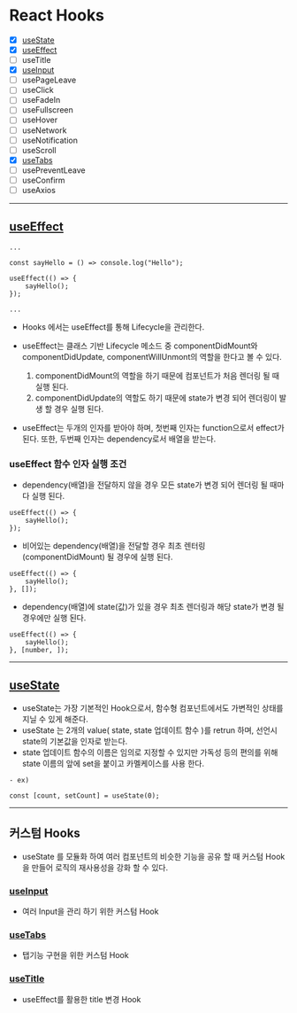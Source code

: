 # React Hooks

-   [x] [useState](#useState)
-   [x] [useEffect](#useEffect)
-   [ ] useTitle
-   [x] [useInput](#useInput)
-   [ ] usePageLeave
-   [ ] useClick
-   [ ] useFadeIn
-   [ ] useFullscreen
-   [ ] useHover
-   [ ] useNetwork
-   [ ] useNotification
-   [ ] useScroll
-   [x] [useTabs](#useTabs)
-   [ ] usePreventLeave
-   [ ] useConfirm
-   [ ] useAxios

---

## [useEffect](./src/hooksComponent/useEffectComponent.js)

```
...

const sayHello = () => console.log("Hello");

useEffect(() => {
    sayHello();
});

...
```

-   Hooks 에서는 useEffect를 통해 Lifecycle을 관리한다.
-   useEffect는 클래스 기반 Lifecycle 메소드 중 componentDidMount와 componentDidUpdate, componentWillUnmont의 역할을 한다고 볼 수 있다.

    1. componentDidMount의 역할을 하기 때문에 컴포넌트가 처음 렌더링 될 때 실행 된다.
    2. componentDidUpdate의 역할도 하기 때문에 state가 변경 되어 렌더링이 발생 할 경우 실행 된다.

*   useEffect는 두개의 인자를 받아야 하며, 첫번째 인자는 function으로서 effect가 된다.
    또한, 두번째 인자는 dependency로서 배열을 받는다.

### useEffect 함수 인자 실행 조건

-   dependency(배열)을 전달하지 않을 경우 모든 state가 변경 되어 렌더링 될 때마다 실행 된다.

```
useEffect(() => {
    sayHello();
});
```

-   비어있는 dependency(배열)을 전달할 경우 최초 렌터링(componentDidMount) 될 경우에 실행 된다.

```
useEffect(() => {
    sayHello();
}, []);
```

-   dependency(배열)에 state(값)가 있을 경우 최초 렌더링과 해당 state가 변경 될 경우에만 실행 된다.

```
useEffect(() => {
    sayHello();
}, [number, ]);
```

---

## [useState](./src/hooksComponent/useInputComponent.js)

-   useState는 가장 기본적인 Hook으로서, 함수형 컴포넌트에서도 가변적인 상태를 지닐 수 있게 해준다.
-   useState 는 2개의 value( state, state 업데이트 함수 )를 retrun 하며, 선언시 state의 기본값을 인자로 받는다.
-   state 업데이트 함수의 이름은 임의로 지정할 수 있지만 가독성 등의 편의를 위해 state 이름의 앞에 set을 붙이고 카멜케이스를 사용 한다.

```
- ex)

const [count, setCount] = useState(0);
```

---

## 커스텀 Hooks

-   useState 를 모듈화 하여 여러 컴포넌트의 비슷한 기능을 공유 할 때 커스텀 Hook을 만들어 로직의 재사용성을 강화 할 수 있다.

### [useInput](./src/hooksComponent/useInputComponent.js)

-   여러 Input을 관리 하기 위한 커스텀 Hook

### [useTabs](./src/hooksComponent/useTabsComponent.js)

-   탭기능 구현을 위한 커스텀 Hook

### [useTitle](./src/hooksComponent/useTitleComponent.js)

-   useEffect를 활용한 title 변경 Hook

